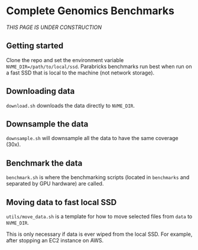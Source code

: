 # Complete Genomics Benchmarks 

*THIS PAGE IS UNDER CONSTRUCTION*

## Getting started 

Clone the repo and set the environment variable `NVME_DIR=/path/to/local/ssd`. Parabricks benchmarks run best when run on a fast SSD that is local to the machine (not network storage). 

## Downloading data 

`download.sh` downloads the data directly to `NVME_DIR`. 

## Downsample the data 

`downsample.sh` will downsample all the data to have the same coverage (30x). 

## Benchmark the data 

`benchmark.sh` is where the benchmarking scripts (located in `benchmarks` and separated by GPU hardware) are called. 

## Moving data to fast local SSD 

`utils/move_data.sh` is a template for how to move selected files from `data` to `NVME_DIR`.  

This is only necessary if data is ever wiped from the local SSD. For example, after stopping an EC2 instance on AWS. 